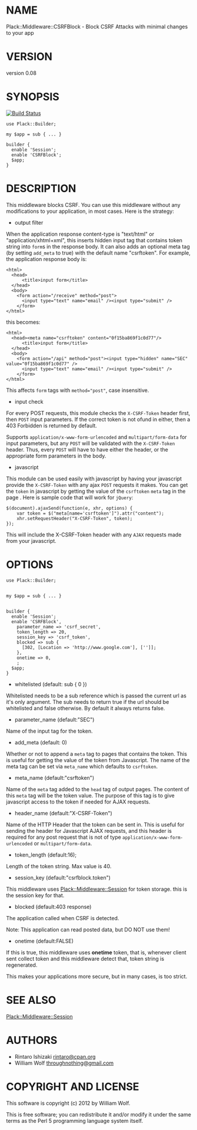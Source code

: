 # NAME

Plack::Middleware::CSRFBlock - Block CSRF Attacks with minimal changes to your app

# VERSION

version 0.08

# SYNOPSIS

[![Build Status](https://secure.travis-ci.org/throughnothing/Plack-Middleware-CSRFBlock.png?branch=master)](http://travis-ci.org/throughnothing/Plack-Middleware-CSRFBlock)

    use Plack::Builder;

    my $app = sub { ... }

    builder {
      enable 'Session';
      enable 'CSRFBlock';
      $app;
    }

# DESCRIPTION

This middleware blocks CSRF. You can use this middleware without any modifications
to your application, in most cases. Here is the strategy:

- output filter

When the application response content-type is "text/html" or
"application/xhtml+xml", this inserts hidden input tag that contains token
string into `form`s in the response body.  It can also adds an optional meta
tag (by setting `add_meta` to true) with the default name "csrftoken".
For example, the application response body is:

    <html>
      <head>
          <title>input form</title>
      </head>
      <body>
        <form action="/receive" method="post">
          <input type="text" name="email" /><input type="submit" />
        </form>
    </html>

this becomes:

    <html>
      <head><meta name="csrftoken" content="0f15ba869f1c0d77"/>
          <title>input form</title>
      </head>
      <body>
        <form action="/api" method="post"><input type="hidden" name="SEC" value="0f15ba869f1c0d77" />
          <input type="text" name="email" /><input type="submit" />
        </form>
    </html>

This affects `form` tags with `method="post"`, case insensitive.

- input check

For every POST requests, this module checks the `X-CSRF-Token` header first,
then `POST` input parameters. If the correct token is not ofund in either,
then a 403 Forbidden is returned by default.

Supports `application/x-www-form-urlencoded` and `multipart/form-data` for
input parameters, but any `POST` will be validated with the `X-CSRF-Token`
header.  Thus, every `POST` will have to have either the header, or the
appropriate form parameters in the body.

- javascript

This module can be used easily with javascript by having your javascript
provide the `X-CSRF-Token` with any ajax `POST` requests it makes.  You can
get the `token` in javascript by getting the value of the `csrftoken` `meta`
tag in the page <head>.  Here is sample code that will work for `jQuery`:

    $(document).ajaxSend(function(e, xhr, options) {
        var token = $("meta[name='csrftoken']").attr("content");
        xhr.setRequestHeader("X-CSRF-Token", token);
    });

This will include the X-CSRF-Token header with any `AJAX` requests made from
your javascript.

# OPTIONS

    use Plack::Builder;
    

    my $app = sub { ... }
    

    builder {
      enable 'Session';
      enable 'CSRFBlock',
        parameter_name => 'csrf_secret',
        token_length => 20,
        session_key => 'csrf_token',
        blocked => sub {
          [302, [Location => 'http://www.google.com'], ['']];
        },
        onetime => 0,
        ;
      $app;
    }

- whitelisted (default: sub { 0 })

Whitelisted needs to be a sub reference which is passed the current url as it's
only argument.  The sub needs to return true if the url should be whitelisted
and false otherwise.  By default it always returns false.

- parameter_name (default:"SEC")

Name of the input tag for the token.

- add_meta (default: 0)

Whether or not to append a `meta` tag to pages that
contains the token.  This is useful for getting the
value of the token from Javascript.  The name of the
meta tag can be set via `meta_name` which defaults
to `csrftoken`.

- meta_name (default:"csrftoken")

Name of the `meta` tag added to the `head` tag of
output pages.  The content of this `meta` tag will be
the token value.  The purpose of this tag is to give
javascript access to the token if needed for AJAX requests.

- header_name (default:"X-CSRF-Token")

Name of the HTTP Header that the token can be sent in.
This is useful for sending the header for Javascript AJAX requests,
and this header is required for any post request that is not
of type `application/x-www-form-urlencoded` or `multipart/form-data`.

- token_length (default:16);

Length of the token string. Max value is 40.

- session_key (default:"csrfblock.token")

This middleware uses [Plack::Middleware::Session](http://search.cpan.org/perldoc?Plack::Middleware::Session) for token storage. this is
the session key for that.

- blocked (default:403 response)

The application called when CSRF is detected.

Note: This application can read posted data, but DO NOT use them!

- onetime (default:FALSE)

If this is true, this middleware uses __onetime__ token, that is, whenever
client sent collect token and this middleware detect that, token string is
regenerated.

This makes your applications more secure, but in many cases, is too strict.

# SEE ALSO

[Plack::Middleware::Session](http://search.cpan.org/perldoc?Plack::Middleware::Session)

# AUTHORS

- Rintaro Ishizaki <rintaro@cpan.org>
- William Wolf <throughnothing@gmail.com>

# COPYRIGHT AND LICENSE

This software is copyright (c) 2012 by William Wolf.

This is free software; you can redistribute it and/or modify it under
the same terms as the Perl 5 programming language system itself.